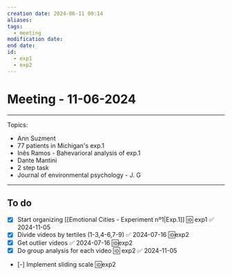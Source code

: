```yaml
---
creation date: 2024-06-11 09:14
aliases: 
tags:
  - meeting
modification date: 
end date: 
id:
  - exp1
  - exp2
---
```

# Meeting - 11-06-2024
---
Topics:
+ Ann Suzment
+ 77 patients in Michigan's exp.1
+ Inês Ramos - Bahevarioral analysis of exp.1
+ Dante Mantini
+ 2 step task
+ Journal of environmental psychology - J. G
---
## To do
- [x] Start organizing [[Emotional Cities - Experiment nº1|Exp.1]] 🆔 exp1 ✅ 2024-11-05
- [x] Divide videos by tertiles (1-3,4-6,7-9) ✅ 2024-07-16 🆔exp2
- [x] Get outlier videos ✅ 2024-07-16 🆔exp2
- [x] Do group analysis for each video 🆔 exp2 ✅ 2024-11-05
- [-] Implement sliding scale 🆔exp2 